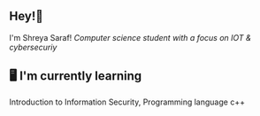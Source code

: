 <h2>Hey!👋</h2>
I'm Shreya Saraf!
<i>Computer science student with a focus on IOT & cybersecuriy</i>
<h2>🖥️ I'm currently learning</h2>
Introduction to Information Security,
Programming language c++
